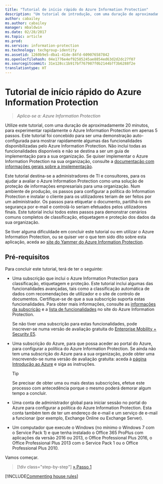 ```yaml
---
title: "Tutorial de início rápido do Azure Information Protection"
description: "Um tutorial de introdução, com uma duração de aproximadamente 20 minutos, para experimentar rapidamente o Microsoft Azure Information Protection na sua organização."
author: cabailey
ms.author: cabailey
manager: mbaldwin
ms.date: 02/28/2017
ms.topic: article
ms.prod: 
ms.service: information-protection
ms.technology: techgroup-identity
ms.assetid: 1260b9e5-dba1-41de-84fd-609076587842
ms.openlocfilehash: 04e1776e4ef92585245ae8854ed63d2d2dc27f07
ms.sourcegitcommit: 31e128cc1b917bf767987f0b2144b7f3b6288f2e
translationtype: HT
---
```

# <a name="quick-start-tutorial-for-azure-information-protection"></a>Tutorial de início rápido do Azure Information Protection 

>*Aplica-se a: Azure Information Protection*

Utilize este tutorial, com uma duração de aproximadamente 20 minutos, para experimentar rapidamente o Azure Information Protection em apenas 5 passos. Este tutorial foi concebido para ser uma demonstração auto-configurada para mostrar rapidamente algumas das funcionalidades disponibilizadas pelo Azure Information Protection. Não inclui todas as funcionalidades disponíveis e não se destina a ser um guia de implementação para a sua organização. Se quiser implementar o Azure Information Protection na sua organização, consulte a [documentação com informações gerais sobre a implementação](../plan-design/deployment-roadmap.md). 

Este tutorial destina-se a administradores de TI e consultores, para os ajudar a avaliar o Azure Information Protection como uma solução de proteção de informações empresariais para uma organização. Num ambiente de produção, os passos para configurar a política do Information Protection e instalar o cliente para os utilizadores teriam de ser feitos por um administrador. Os passos para etiquetar o documento, partilhá-lo em segurança por e-mail e controlá-lo seriam efetuados pelos utilizadores finais. Este tutorial inclui todos estes passos para demonstrar cenários comuns completos de classificação, etiquetagem e proteção dos dados da sua organização. 

Se tiver alguma dificuldade em concluir este tutorial ou em utilizar o Azure Information Protection, ou se quiser ver o que tem sido dito sobre esta aplicação, aceda ao [site do Yammer do Azure Information Protection](https://www.yammer.com/askipteam/#/threads/inGroup?type=in_group&feedId=8652489&view=all).

## <a name="prerequisites"></a>Pré-requisitos 
Para concluir este tutorial, terá de ter o seguinte:

- Uma subscrição que inclui o Azure Information Protection para classificação, etiquetagem e proteção. Este tutorial inclui algumas das funcionalidades avançadas, tais como a classificação automática de dados com recomendações de utilizador e o site de controlo de documentos. Certifique-se de que a sua subscrição suporta estas funcionalidades. Para obter mais informações, consulte as [informações da subscrição](https://www.microsoft.com/en-us/cloud-platform/azure-information-protection-pricing) e a [lista de funcionalidades](https://www.microsoft.com/en-us/cloud-platform/azure-information-protection-features) no site do Azure Information Protection.
    
    Se não tiver uma subscrição para estas funcionalidades, pode inscrever-se numa versão de avaliação gratuita do [Enterprise Mobility + Security E5](https://portal.office.com/Signup/Signup.aspx?OfferId=87dd2714-d452-48a0-a809-d2f58c4f68b7).
    
- Uma subscrição do Azure, para que possa aceder ao portal do Azure, para configurar a política do Azure Information Protection. Se ainda não tem uma subscrição do Azure para a sua organização, pode obter uma inscrevendo-se numa versão de avaliação gratuita: aceda à [página Introdução ao Azure](https://account.windowsazure.com/organization) e siga as instruções.

  > [!TIP] 
  > Se precisar de obter uma ou mais destas subscrições, efetue este processo com antecedência porque o mesmo poderá demorar algum tempo a concluir.

- Uma conta de administrador global para iniciar sessão no portal do Azure para configurar a política do Azure Information Protection. Esta conta também tem de ter um endereço de e-mail e um serviço de e-mail a funcionar (por exemplo, Exchange Online ou Exchange Server).

- Um computador que execute o Windows (no mínimo o Windows 7 com o Service Pack 1) e que tenha instalado o Office 365 ProPlus com aplicações da versão 2016 ou 2013, o Office Professional Plus 2016, o Office Professional Plus 2013 com o Service Pack 1 ou o Office Professional Plus 2010. 

Vamos começar.

>[!div class="step-by-step"]
[&#187; Passo 1](infoprotect-tutorial-step1.md)

[!INCLUDE[Commenting house rules](../includes/houserules.md)]

